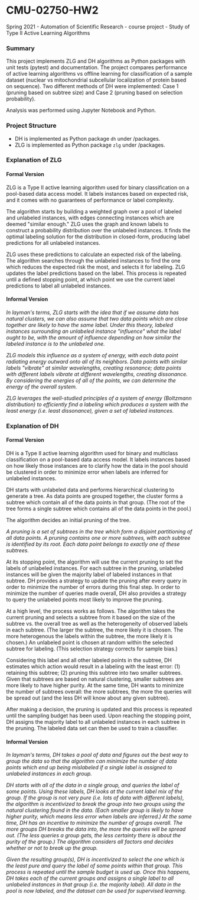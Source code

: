 # CMU-02750-HW2
Spring 2021 - Automation of Scientific Research - course project - Study of Type II Active Learning Algorithms

### Summary
This project implements ZLG and DH algorithms as Python packages with unit tests (pytest) and documentation. The project 
compares performance of active learning algorithms vs offline learning for classification of a sample dataset (nuclear 
vs mitochondrial subcellular localization of protein based on sequence). Two different methods of DH were implemented: 
Case 1 (pruning based on subtree size) and Case 2 (pruning based on selection probability).

Analysis was performed using Jupyter Notebook and Python.


### Project Structure
- DH is implemented as Python package `dh` under /packages.
- ZLG is implemented as Python package `zlg` under /packages.

### Explanation of ZLG
#### Formal Version
ZLG is a Type II active learning algorithm used for binary classification on a pool-based data access model. It 
labels instances based on expected risk, and it comes with no guarantees of performance or label complexity.

The algorithm starts by building a weighted graph over a pool of labeled and unlabeled instances, with edges connecting 
instances which are deemed "similar enough." ZLG uses the graph and known labels to construct a probability 
distribution over the unlabeled instances. It finds the optimal labeling solution for the distribution in closed-form,
producing label predictions for all unlabeled instances.

ZLG uses these predictions to calculate an expected risk of the labeling. The algorithm searches through the unlabeled 
instances to find the one which reduces the expected risk the most, and selects it for labeling. ZLG updates the label
predictions based on the label. This process is 
repeated until a defined stopping point, at which point we use the current label predictions to label all unlabeled 
instances.

#### Informal Version
*In layman's terms, ZLG starts with the idea that if we assume data has natural clusters, we can also assume that 
two data points which are close together are likely to have the same label. Under this theory, labeled instances 
surrounding an unlabeled instance "influence" what the label ought to be, with the amount of influence depending on 
how similar the labeled instance is to the unlabeled one.* 

*ZLG models this influence as a system of energy, with each data point radiating energy outward onto all of its 
neighbors. Data points with similar labels "vibrate" at similar wavelengths, creating resonance; data points 
with different labels vibrate at different wavelengths, creating dissonance. By considering the energies of all 
of the points, we can determine the energy of the overall system.*

*ZLG leverages the well-studied principles of a system of energy (Boltzmann distribution) to efficiently find a 
labeling which produces a system with the least energy (i.e. least dissonance), given a set of labeled instances.*


### Explanation of DH
#### Formal Version
DH is a Type II active learning algorithm used for binary and multiclass classification on a pool-based data access 
model. It labels instances based on how likely those instances are to clarify how the data in the pool should be 
clustered in order to minimize error when labels are inferred for unlabeled instances.

DH starts with unlabeled data and performs hierarchical clustering to generate a tree. As data points are grouped 
together, the cluster forms a subtree which contain all of the data points in that group. (The root of the tree forms 
a single subtree which contains all of the data points in the pool.)

The algorithm decides an initial pruning of the tree.

*A pruning is a set of subtrees in the tree which form a disjoint partitioning of all data points. A pruning contains 
one or more subtrees, with each subtree is identified by its root. Each data point belongs to exactly one of these 
subtrees.*

At its stopping point, the algorithm will use the current pruning to set the labels of unlabeled instances. For each
subtree in the pruning, unlabeled instances will be given the majority label of labeled instances in that subtree. DH 
provides a strategy to update the pruning after every query in order to minimize the number of errors during this final 
step.
In order to minimize the 
number of queries made overall, DH also provides a strategy to query the unlabeled points most likely to improve the 
pruning. 

At a high level, the process works as follows. The algorithm takes the current pruning and selects a subtree from it 
based on the size of the subtree vs. the overall tree as well as the heterogeneity of observed labels in each subtree. (The larger the subtree, the more likely it is 
chosen. The more heterogenous the labels within the subtree, the more likely it is chosen.) An unlabeled point is chosen
at random within the selected subtree for labeling. (This selection strategy corrects for sample bias.) 

Considering this label and all other labeled points in the subtree, DH estimates which action would result in a labeling 
with the least error: (1) retaining this subtree; (2) pruning this subtree into two smaller 
subtrees. Given that subtrees are based on natural clustering, smaller subtrees are more likely to have higher purity.
At the same time, DH wants to minimize the number of subtrees overall: the more subtrees, the more the queries will be 
spread out (and the less DH will know about any given subtree).

After making a decision, the pruning is updated and this process is repeated until the sampling budget has been used. 
Upon reaching the stopping point, DH assigns the majority label to all unlabeled instances in each subtree in the 
pruning. The labeled data set can then be used to train a classifier.


#### Informal Version
*In layman's terms, DH takes a pool of data and figures out the best way to group the data so that the algorithm can 
minimize the number of data points which end up being mislabeled if a single label is assigned to unlabeled
instances in each group.*

*DH starts with all of the data in a single group, and queries the label of some points. Using these labels, DH looks at
the current label mix of the group. If the group is not very pure (i.e. lots of data with different labels), the 
algorithm is incentivized to break the group into two groups using the natural clustering found in the data. (Each 
smaller group is likely 
to have higher purity, which means less error when labels are inferred.) At the same time, DH has an incentive to 
minimize the number of groups overall. The more groups 
DH breaks the data
into, the more the queries will be spread out. (The less queries a group gets, the less certainty there is about the 
purity of the group.) The algorithm considers all factors and decides whether or not to break up the group.*

*Given the resulting group(s), DH is incentivized to select the one which is the least pure and query the label of some
points within that group. This process is repeated until the sample budget is used up. Once this happens, DH takes each of the current groups and assigns
a single label to all unlabeled instances in that group (i.e. the majority label). All data in the 
pool is now labeled, and the dataset can be used for supervised learning.*




























